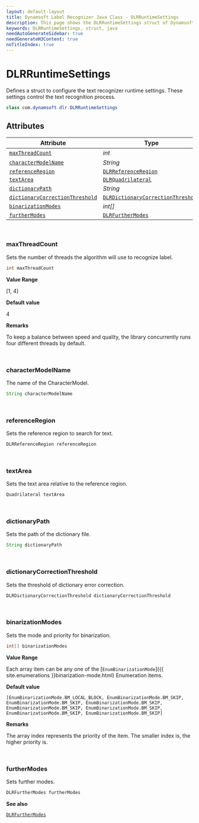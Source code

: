 ```yaml
---
layout: default-layout
title: Dynamsoft Label Recognizer Java Class - DLRRuntimeSettings
description: This page shows the DLRRuntimeSettings struct of Dynamsoft Label Recognizer for Java Language.
keywords: DLRRuntimeSettings, struct, java
needAutoGenerateSidebar: true
needGenerateH3Content: true
noTitleIndex: true
---
```



# DLRRuntimeSettings
Defines a struct to configure the text recognizer runtime settings. These settings control the text recognition process.
  
```java
class com.dynamsoft.dlr.DLRRuntimeSettings
```  

## Attributes
  
| Attribute | Type |
|---------- | ---- |
| [`maxThreadCount`](#maxthreadcount) | *int* |
| [`characterModelName`](#charactermodelname) | *String* |
| [`referenceRegion`](#referenceregion) | [`DLRReferenceRegion`](dlr-reference-region.md) |
| [`textArea`](#textarea) | [`DLRQuadrilateral`](dlr-quadrilateral.md) |
| [`dictionaryPath`](#dictionarypath) | *String* |
| [`dictionaryCorrectionThreshold`](#dictionarycorrectionthreshold) | [`DLRDictionaryCorrectionThreshold`](dlr-dictionary-correction-threshold.md) |
| [`binarizationModes`](#binarizationmodes) | *int\[\]* |
| [`furtherModes`](#furthermodes) | [`DLRFurtherModes`](dlr-further-modes.md)|

&nbsp;

### maxThreadCount
Sets the number of threads the algorithm will use to recognize label.

```java
int maxThreadCount
```

**Value Range**

[1, 4]

**Default value**

4

**Remarks**

To keep a balance between speed and quality, the library concurrently runs four different threads by default.

&nbsp;

### characterModelName
The name of the CharacterModel.

```java
String characterModelName
```

&nbsp;

### referenceRegion
Sets the reference region to search for text.

```java
DLRReferenceRegion referenceRegion
```

&nbsp;

### textArea
Sets the text area relative to the reference region.

```java
Quadrilateral textArea
```

&nbsp;

### dictionaryPath
Sets the path of the dictionary file.

```java
String dictionaryPath
```

&nbsp;

### dictionaryCorrectionThreshold
Sets the threshold of dictionary error correction.

```java
DLRDictionaryCorrectionThreshold dictionaryCorrectionThreshold
```


&nbsp;

### binarizationModes
Sets the mode and priority for binarization.

```java
int[] binarizationModes
```

**Value Range**

Each array item can be any one of the [`EnumBinarizationMode`]({{ site.enumerations }}binarization-mode.html) Enumeration items.

**Default value**

`[EnumBinarizationMode.BM_LOCAL_BLOCK, EnumBinarizationMode.BM_SKIP, EnumBinarizationMode.BM_SKIP, EnumBinarizationMode.BM_SKIP, EnumBinarizationMode.BM_SKIP, EnumBinarizationMode.BM_SKIP, EnumBinarizationMode.BM_SKIP, EnumBinarizationMode.BM_SKIP]`

**Remarks**

The array index represents the priority of the item. The smaller index is, the higher priority is.


&nbsp;

### furtherModes
Sets further modes.

```java
DLRFurtherModes furtherModes
```

**See also**

[`DLRFurtherModes`](dlr-further-modes.md)

